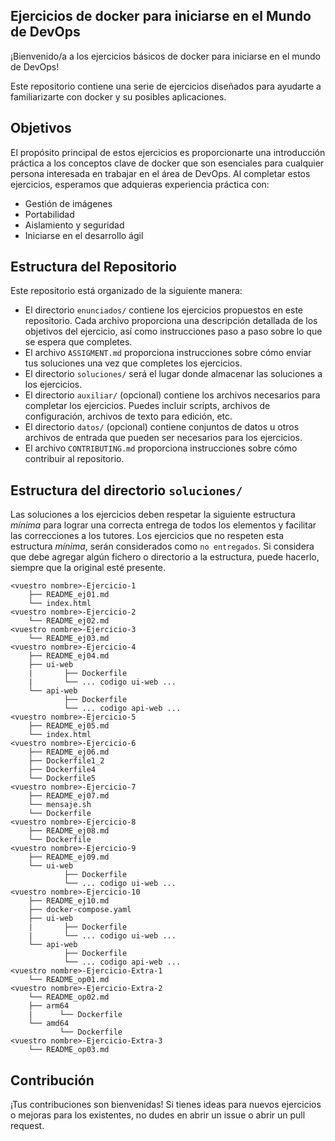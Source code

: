 ## Ejercicios de docker para iniciarse en el Mundo de DevOps

¡Bienvenido/a a los ejercicios básicos de docker para iniciarse en el mundo de DevOps!

Este repositorio contiene una serie de ejercicios diseñados para ayudarte a familiarizarte con docker y su posibles aplicaciones.

## Objetivos


El propósito principal de estos ejercicios es proporcionarte una introducción práctica a los conceptos clave de docker que son esenciales para cualquier persona interesada en trabajar en el área de DevOps. Al completar estos ejercicios, esperamos que adquieras experiencia práctica con:

- Gestión de imágenes
- Portabilidad
- Aislamiento y seguridad
- Iniciarse en el desarrollo ágil

## Estructura del Repositorio

Este repositorio está organizado de la siguiente manera:


- El directorio `enunciados/` contiene los ejercicios propuestos en este repositorio. Cada archivo proporciona una descripción detallada de los objetivos del ejercicio, así como instrucciones paso a paso sobre lo que se espera que completes.
- El archivo `ASSIGMENT.md` proporciona instrucciones sobre cómo enviar tus soluciones una vez que completes los ejercicios.
- El directorio `soluciones/` será el lugar donde almacenar las soluciones a los ejercicios.
- El directorio `auxiliar/` (opcional) contiene los archivos necesarios para completar los ejercicios. Puedes incluir scripts, archivos de configuración, archivos de texto para edición, etc.
- El directorio `datos/` (opcional) contiene conjuntos de datos u otros archivos de entrada que pueden ser necesarios para los ejercicios.
- El archivo `CONTRIBUTING.md` proporciona instrucciones sobre cómo contribuir al repositorio.

## Estructura del directorio `soluciones/`
Las soluciones a los ejercicios deben respetar la siguiente estructura *mínima* para lograr una correcta entrega de todos los elementos y facilitar las correcciones a los tutores. Los ejercicios que no respeten esta estructura *mínima*, serán considerados como `no entregados`. Si considera que debe agregar algún fichero o directorio a la estructura, puede hacerlo, siempre que la original esté presente.
```
<vuestro nombre>-Ejercicio-1
    ├── README_ej01.md
    └── index.html
<vuestro nombre>-Ejercicio-2
    └── README_ej02.md
<vuestro nombre>-Ejercicio-3
    └── README_ej03.md
<vuestro nombre>-Ejercicio-4
    ├── README_ej04.md
    ├── ui-web
    |       ├── Dockerfile
    |       └── ... codigo ui-web ...
    └── api-web
            ├── Dockerfile
            └── ... codigo api-web ...
<vuestro nombre>-Ejercicio-5
    ├── README_ej05.md
    └── index.html
<vuestro nombre>-Ejercicio-6
    ├── README_ej06.md
    ├── Dockerfile1_2
    ├── Dockerfile4
    └── Dockerfile5
<vuestro nombre>-Ejercicio-7
    ├── README_ej07.md
    └── mensaje.sh
    └── Dockerfile
<vuestro nombre>-Ejercicio-8
    ├── README_ej08.md
    └── Dockerfile
<vuestro nombre>-Ejercicio-9
    ├── README_ej09.md
    └── ui-web
            ├── Dockerfile
            └── ... codigo ui-web ...
<vuestro nombre>-Ejercicio-10
    ├── README_ej10.md
    ├── docker-compose.yaml
    ├── ui-web
    |       ├── Dockerfile
    |       └── ... codigo ui-web ...
    └── api-web
            ├── Dockerfile
            └── ... codigo api-web ...
<vuestro nombre>-Ejercicio-Extra-1
    └── README_op01.md
<vuestro nombre>-Ejercicio-Extra-2
    └── README_op02.md
    ├── arm64
    |      └── Dockerfile
    └── amd64
           └── Dockerfile
<vuestro nombre>-Ejercicio-Extra-3
    └── README_op03.md
```

## Contribución

¡Tus contribuciones son bienvenidas! Si tienes ideas para nuevos ejercicios o mejoras para los existentes, no dudes en abrir un issue o abrir un pull request.
